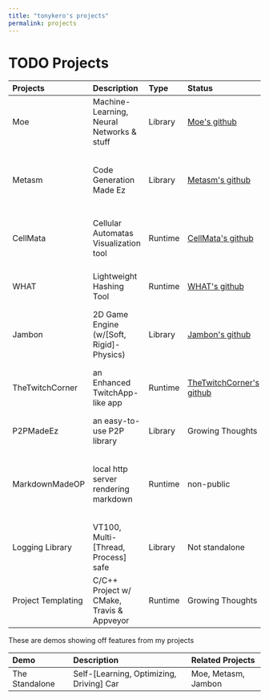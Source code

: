 ```yaml
---
title: "tonykero's projects"
permalink: projects
---
```


# TODO Projects

| Projects          | Description                               | Type      | Status                                        | TODO                                                                      |
| :---              | :---                                      | :---      | :---                                          | :---                                                                      |
| Moe               | Machine-Learning, Neural Networks & stuff | Library   | [Moe's github             ][repo-moe      ]   | Add Parallel Implementations + NNs + Cellular Automatas                   |
| Metasm            | Code Generation Made Ez                   | Library   | [Metasm's github          ][repo-metasm   ]   | Refactor with LLVM + WebAssembly + Emscripten + Decompilers to LLVM IR    |
| CellMata          | Cellular Automatas Visualization tool     | Runtime   | [CellMata's github        ][repo-cellmata ]   | Delete ? make a Complete Automatas Library ? Merge into Moe ?             |
| WHAT              | Lightweight Hashing Tool                  | Runtime   | [WHAT's github            ][repo-what     ]   | Add Compressions algorithms + pw manager                                  |
| Jambon            | 2D Game Engine (w/[Soft, Rigid]-Physics)  | Library   | [Jambon's github          ][repo-jambon   ]   | Just Do It, Box2D + SFML + ImGui                                          |
| TheTwitchCorner   | an Enhanced TwitchApp-like app            | Runtime   | [TheTwitchCorner's github ][repo-ttc      ]   | Add Cross platforms input events see GFLW & CURL PRs                      |
| P2PMadeEz         | an easy-to-use P2P library                | Library   | Growing Thoughts                              | libuv + uws ? Nat Traversal Techniques                                    |
| MarkdownMadeOP    | local http server rendering markdown      | Runtime   | non-public                                    | Real-time update (uws ?) + VSCode extension ? Instant markdown fork ?     |
| Logging Library   | VT100, Multi-[Thread, Process] safe       | Library   | Not standalone                                | Just Do It                                                                |
| Project Templating| C/C++ Project w/ CMake, Travis & Appveyor | Runtime   | Growing Thoughts                              | JSON Details, Just Do It                                                  |

[repo-moe      ]: https://github.com/tonykero/Moe                     "Moe's Repository"
[repo-metasm   ]: https://github.com/tonykero/Metasm                  "Metasm's Repository"
[repo-cellmata ]: https://github.com/tonykero/CellMata                "CellMata's Repository"
[repo-what     ]: https://github.com/tonykero/WHAT                    "WHAT's Repository"
[repo-jambon   ]: https://github.com/tonykero/Jambon                  "Jambon's Repository"
[repo-ttc      ]: http://lab.codinglab.io/tony_kero/TheTwitchCorner   "TheTwitchCorner's Repository"

These are demos showing off features from my projects

| Demo              | Description                               | Related Projects      |
| :---              | :---                                      | :---                  |
| The Standalone    | Self-[Learning, Optimizing, Driving] Car  | Moe, Metasm, Jambon   |
